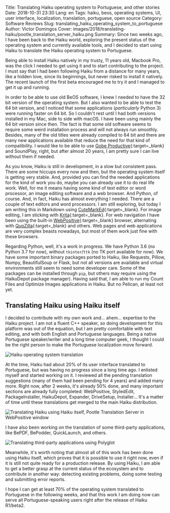 Title: Translating Haiku operating system to Portuguese, and other stories
Date: 2018-10-31 23:30
Lang: en
Tags: haiku, beos, operating systems, UI, user interface, localization, translation, portuguese, open source
Category: Software Reviews
Slug: translating_haiku_operating_system_to_portuguese
Author: Victor Domingos
Cover: images/2018/translating-haiku/pootle_translation_server_haiku.png
Summary: Since two weeks ago, I have been back to the Haiku world, exploring the present status of the operating system and currently available tools, and I decided to start using Haiku to translate the Haiku operating system to Portuguese.

Being able to install Haiku natively in my trusty, 11 years old, Macbook Pro, was the click I needed to get using it and to start contributing to the project. I must say that I had been following Haiku from a distance for many years, like a hidden love, since its beginnings, but never risked to install it natively. The recent launch of the first beta encouraged me to try it and I managed to get it up and running. 

In order to be able to use old BeOS software, I knew I needed to have the 32 bit version of the operating system. But I also wanted to be able to test the 64 bit version, and I noticed that some applications (*particularly* Python 3) were running faster on 64 bit. So I couldn't rest until I had both versions installed in my Mac, side to side with macOS. I have been using mainly the 64 bit version since then. The fact is that some old software seems to require some weird installation process and will not always run smoothly. Besides, many of the old titles were already compiled to 64 bit and there are many new applications available that reduce the need for that kind of compatibility. I would like to be able to use [Gobe Productive](https://en.wikipedia.org/wiki/Gobe_Software){:target=_blank} and SoundPlay, right, but after almost 20 years, I am pretty sure I can live without them if needed.

As you know, Haiku is still in development, in a slow but consistent pass. There are some hiccups every now and then, but the operating system itself is getting very stable. And, provided you can find the needed applications for the kind of work you do, maybe you can already use it to do real life work. Well, for me it means having some kind of text editor or word processor, an image editing software and a web browser. And Python, of course. And, in fact, Haiku has almost everything I needed. There are a couple of text editors and word processors. I am still exploring, but today I am writing this in Markdown using [CuteMarkEd](https://cloose.github.io/CuteMarkEd/){:target=_blank}. For image editing, I am sticking with [Krita](https://krita.org/){:target=_blank}. For web navigation I have been using the built-in [WebPositive](https://www.haiku-os.org/docs/userguide/pt_PT/applications/webpositive.html){:target=_blank} browser, alternating with [QupZilla](https://github.com/QupZilla/qupzilla){:target=_blank} and others. Web pages and web applications are very complex beasts nowadays, but most of them work just fine with these browsers. 

Regarding Python, well, it's a work in progress. We have Python 3.6 (no Python 3.7 for now), without `tkinter`/`ttk` (no TK port available for now). We have some important binary packages ported to Haiku, like Requests, Pillow, Numpy, BeautifulSoup or Flask, but not all versions are available and virtual environments still seem to need some developer care. Some of the packages can be installed through `pip`, but others may require using the HaikuDepot package manager). Having said that, I am able to run my Count Files and Optimize Images applications in Haiku. But no Pelican, at least not yet.


## Translating Haiku using Haiku itself

I decided to contribute with my own work and... ahem... expertise to the Haiku project. I am not a fluent C++ speaker, so doing development for this platform was out of the equation, but I am pretty comfortable with text editing, and with both English and Portuguese languages. Being a native Portuguese speaker/writer and a long time computer geek, I thought I could be the right person to make the Portuguese localization move forward.

![Haiku operating system translation]({static}/images/2018/translating-haiku/haiku_translation.png)

At the time, Haiku had about 20% of its user interface translated to Portuguese, but was having no progress since a long time ago. I enlisted myself and started working on it. I reviewed all the pending translation suggestions (many of them had been pending for 4 years) and added many more. Right now, after 2 weeks, it's already 50% done, and many important sections are already fully completed: WebPositive, StyledEdit, PackageInstaller, HaikuDepot, Expander, DriveSetup, Installer... It's a matter of time until these translations get merged to the main Haiku distribution.

![Translating Haiku using Haiku itself, Pootle Translation Server in WebPositive window]({static}/images/2018/translating-haiku/haiku_translation_the_operating_system_on_haiku_itself.png)

I have also been working on the translation of some third-party applications, like BePDF, BePodder, QuickLaunch, and others.

![Translating third-party applications using Polyglot]({static}/images/2018/translating-haiku/polyglot_haiku_apps_translation.png)

Meanwhile, it's worth noting that almost all of this work has been done using Haiku itself, which proves that it is possible to use it right now, even if it is still not quite ready for a production release. By using Haiku, I am able to get a better grasp at the current status of the ecosystem and to contribute in another way: detecting existing problems, doing some testing and submitting error reports.

I hope I can get at least 70% of the operating system translated to Portuguese in the following weeks, and that this work I am doing now can serve all Portuguese-speaking users right after the release of Haiku R1/beta2.
